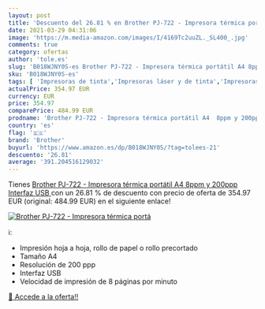 ```yaml
---
layout: post
title: 'Descuento del 26.81 % en Brother PJ-722 - Impresora térmica portá'
date: 2021-03-29 04:31:06
image: 'https://m.media-amazon.com/images/I/4169Tc2uuZL._SL400_.jpg'
comments: true
category: ofertas
author: 'tole.es'
slug: 'B018WJNY0S-es Brother PJ-722 - Impresora térmica portátil A4 8ppm y...'
sku: 'B018WJNY0S-es'
tags: [ 'Impresoras de tinta','Impresoras láser y de tinta','Impresoras y accesorios','Informática','brother','impresora', ]
actualPrice: 354.97 EUR
currency: EUR
price: 354.97
comparePrice: 484.99 EUR
prodname: 'Brother PJ-722 - Impresora térmica portátil A4  8ppm y 200ppp  Interfaz USB '
country: 'es'
flag: '🇪🇸'
brand: 'Brother'
buyurl: 'https://www.amazon.es/dp/B018WJNY0S/?tag=tolees-21'
descuento: '26.81'
average: '391.204516129032'
---
```


Tienes [Brother PJ-722 - Impresora térmica portátil A4  8ppm y 200ppp  Interfaz USB ](https://www.amazon.es/dp/B018WJNY0S/?tag=tolees-21) con un 26.81 % de descuento con precio de oferta de 354.97 EUR (original: 484.99 EUR) en el siguiente enlace!

[![Brother PJ-722 - Impresora térmica portá](https://m.media-amazon.com/images/I/4169Tc2uuZL._SL400_.jpg)](https://www.amazon.es/dp/B018WJNY0S/?tag=tolees-21)

ℹ️:

- Impresión hoja a hoja, rollo de papel o rollo precortado
- Tamaño A4
- Resolución de 200 ppp
- Interfaz USB
- Velocidad de impresión de 8 páginas por minuto

[🛒 Accede a la oferta!!](https://www.amazon.es/dp/B018WJNY0S/?tag=tolees-21)
